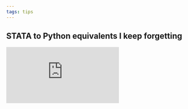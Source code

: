 ```yaml
---
tags: tips
---
```


## STATA to Python equivalents I keep forgetting

![](http://www.danielmsullivan.com/pages/tutorial_stata_to_python.html)
